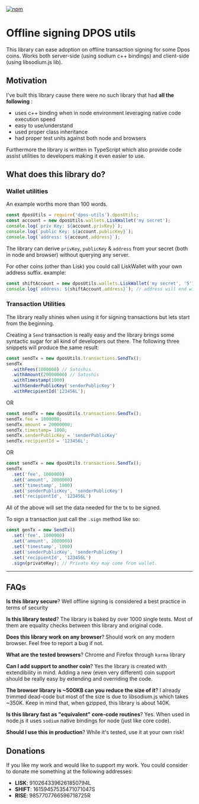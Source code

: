 [![npm](https://img.shields.io/npm/v/dpos-offline.svg)](https://npmjs.org/package/dpos-offline) 

# Offline signing DPOS utils

This library can ease adoption on offline transaction signing for some Dpos coins. Works both server-side (using sodium c++ bindings) and client-side (using libsodium.js lib).

## Motivation

I've built this library cause there were no such library that had **all the following** :
  - uses c++ binding when in node environment leveraging native code execution speed
  - easy to use/understand
  - used proper class inheritance
  - had proper test units against both node and browsers

Furthermore the library is written in TypeScript which also provide code assist utilities to developers making it even easier to use.


## What does this library do?

### Wallet utilities
An example worths more than 100 words.
```typescript
const dposUtils = require('dpos-utils').dposUtils;
const account = new dposUtils.wallets.LiskWallet('my secret');
console.log(`priv Key: ${account.privKey}`);
console.log(`public Key: ${account.publicKey}`);
console.log(`address: ${account.address}`);
```

The library can derive `privKey`, `publicKey` & `address` from your secret (both in node and browser) without querying any server.

For other coins (other than Lisk) you could call LiskWallet with your own address suffix. example:

```typescript
const shiftAccount = new dposUtils.wallets.LiskWallet('my secret', 'S');
console.log(`address: ${shiftAccount.address}`); // address will end with an 'S'
```

### Transaction Utilities

The library really shines when using it for signing transactions but lets start from the beginning.

Creating a `Send` transaction is really easy and the library brings some syntactic sugar for all kind of developers out there. The following three snippets will produce the same result:

```typescript
const sendTx = new dposUtils.transactions.SendTx();
sendTx
  .withFees(1000000) // Satoshis
  .withAmount(20000000) // Satoshis
  .withTimestamp(1000)
  .withSenderPublicKey('senderPublicKey')
  .withRecipientId('123456L');
```
OR

```typescript
const sendTx = new dposUtils.transactions.SendTx();
sendTx.fee = 1000000;
sendTx.amount = 20000000;
sendTx.timestamp= 1000;
sendTx.senderPublicKey = 'senderPublicKey'
sendTx.recipientId = '123456L';
```

OR

```typescript
const sendTx = new dposUtils.transactions.SendTx();
sendTx
  .set('fee', 1000000)
  .set('amount', 2000000)
  .set('timestamp', 1000)
  .set('senderPublicKey', 'senderPublicKey')
  .set('recipientId', '123456L')
```

All of the above will set the data needed for the tx to be signed.

To sign a transaction just call the `.sign` method like so:

```typescript
const genTx = new SendTx()
  .set('fee', 1000000)
  .set('amount', 2000000)
  .set('timestamp', 1000)
  .set('senderPublicKey', 'senderPublicKey')
  .set('recipientId', '123456L')
  .sign(privateKey); // Private Key may come from wallet.
```


---

## FAQs 

**Is this library secure**? 
Well offline signing is considered a best practice in terms of security

**Is this library tested**? 
The library is baked by over 1000 single tests. Most of them are equality checks between this library and original code.

**Does this library work on any browser**?
Should work on any modern browser. Feel free to report a bug if not.

**What are the tested browsers**? 
Chrome and Firefox through `karma` library 

**Can I add support to another coin**? 
Yes the library is created with extendibility in mind. Adding a new (even very different) coin support should be really easy by extending and overriding the code.

**The browser library is ~500KB can you reduce the size of it**? 
I already trimmed dead-code but most of the size is due to libsodium.js which takes ~350K. Keep in mind that, when gzipped, this library is about 140K.

**Is this library fast as "equivalent" core-code routines**? 
Yes. When used in node.js it uses `sodium` native bindings for node (just like core code).

**Should I use this in production**?
While it's tested, use it at your own risk!

## Donations

If you like my work and would like to support my work. You could consider to donate me something at the following addresses:

 - **LISK**: 9102643396261850794L
 - **SHIFT**: 16159457535471071047S
 - **RISE**: 9857707766596718725R
 
